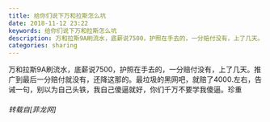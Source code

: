 ```yaml
---
title: 给你们说下万和拉斯怎么坑
date: 2018-11-12 23:22
keywords: 给你们说下万和拉斯怎么坑
description: 万和拉斯9A刷流水，底薪说7500，护照在手去的，一分赔付没有，上了几天。推广到最后一分赔付就没有，还降这那的。最垃圾的黑网吧，就赔了4000.左右，告诫一句，别以为自己头铁，我自己傻逼就好，你们千万不要学我傻逼。珍重
categories: sharing
---
```

<td class="t_f" id="postmessage_2265175">

万和拉斯9A刷流水，底薪说7500，护照在手去的，一分赔付没有，上了几天。推广到最后一分赔付就没有，还降这那的。最垃圾的黑网吧，就赔了4000.左右，告诫一句，别以为自己头铁，我自己傻逼就好，你们千万不要学我傻逼。珍重</td>
###### 转载自[菲龙网]